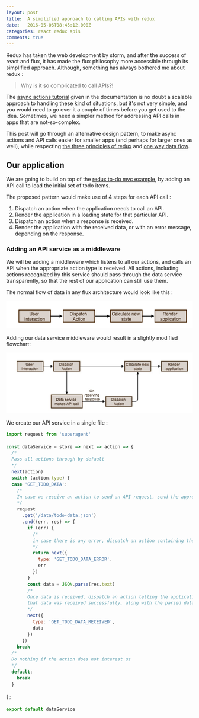 ```yaml
---
layout: post
title:  A simplified approach to calling APIs with redux
date:   2016-05-06T08:45:12.000Z
categories: react redux apis
comments: true
---
```


Redux has taken the web development by storm, and after the success of react and flux, it has made the flux philosophy more accessible through its simplified approach. Although, something has always bothered me about redux :

>Why is it so complicated to call APIs?!

The [async actions tutorial](http://redux.js.org/docs/advanced/AsyncActions.html) given in the documentation is no doubt a scalable approach to handling these kind of situations, but it's not very simple, and you would need to go over it a couple of times before you get used to the idea. Sometimes, we need a simpler method for addressing API calls in apps that are not-so-complex.

This post will go through an alternative design pattern, to make async actions and API calls easier for smaller apps (and perhaps for larger ones as well), while respecting [the three principles of redux](http://redux.js.org/docs/introduction/ThreePrinciples.html) and [one way data flow](https://facebook.github.io/flux/docs/overview.html).

## Our application

We are going to build on top of the [redux to-do mvc example](https://github.com/reactjs/redux/tree/master/examples/todos), by adding an API call to load the initial set of todo items.

The proposed pattern would make use of 4 steps for each API call :

1. Dispatch an action when the application needs to call an API.
2. Render the application in a loading state for that particular API.
3. Dispatch an action when a response is received.
4. Render the application with the received data, or with an error message, depending on the response.

### Adding an API service as a middleware

We will be adding a middleware which listens to all our actions, and calls an API when the appropriate action type is received. All actions, including actions recognized by this service should pass through the data service transparently, so that the rest of our application can still use them.

The normal flow of data in any flux architecture would look like this :

![normal data flow](/assets/images/posts/redux-api/normal-flow.png)

Adding our data service middleware would result in a slightly modified flowchart:

![api data flow](/assets/images/posts/redux-api/api-flow.jpg)

We create our API service in a single file :

```js
import request from 'superagent'

const dataService = store => next => action => {
  /*
  Pass all actions through by default
  */
  next(action)
  switch (action.type) {
  case 'GET_TODO_DATA':
    /*
    In case we receive an action to send an API request, send the appropriate request
    */
    request
      .get('/data/todo-data.json')
      .end((err, res) => {
        if (err) {
          /*
          in case there is any error, dispatch an action containing the error
          */
          return next({
            type: 'GET_TODO_DATA_ERROR',
            err
          })
        }
        const data = JSON.parse(res.text)
        /*
        Once data is received, dispatch an action telling the application
        that data was received successfully, along with the parsed data
        */
        next({
          type: 'GET_TODO_DATA_RECEIVED',
          data
        })
      })
    break
  /*
  Do nothing if the action does not interest us
  */
  default:
    break
  }

};

export default dataService
```
